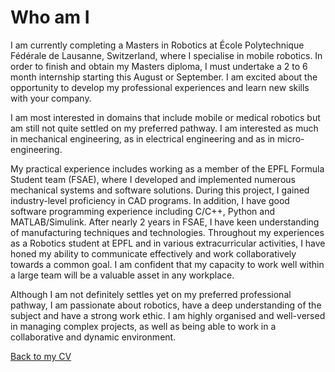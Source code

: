 # Who am I

I am currently completing a Masters in Robotics at École Polytechnique Fédérale de Lausanne,
Switzerland, where I specialise in mobile robotics. In order to finish and obtain my Masters
diploma, I must undertake a 2 to 6 month internship starting this August or September. I am
excited about the opportunity to develop my professional experiences and learn new skills with
your company.

I am most interested in domains that include mobile or medical robotics but am still not quite
settled on my preferred pathway. I am interested as much in mechanical engineering, as in electrical
engineering and as in micro-engineering.

My practical experience includes working as a member of the EPFL Formula Student team (FSAE),
where I developed and implemented numerous mechanical systems and software solutions. During
this project, I gained industry-level proficiency in CAD programs. In addition, I have good software
programming experience including C/C++, Python and MATLAB/Simulink. After nearly 2 years
in FSAE, I have keen understanding of manufacturing techniques and technologies. Throughout
my experiences as a Robotics student at EPFL and in various extracurricular activities, I have
honed my ability to communicate effectively and work collaboratively towards a common goal. I
am confident that my capacity to work well within a large team will be a valuable asset in any
workplace.

Although I am not definitely settles yet on my preferred professional pathway, I am passionate
about robotics, have a deep understanding of the subject and have a strong work ethic. I am
highly organised and well-versed in managing complex projects, as well as being able to work in a
collaborative and dynamic environment.

[Back to my CV](https://mrichter-git.github.io/MichaelRichter/)
